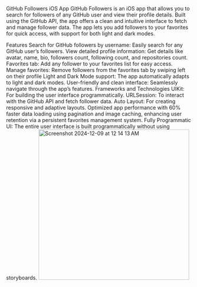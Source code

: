 GitHub Followers iOS App
GitHub Followers is an iOS app that allows you to search for followers of any GitHub user and view their profile details. Built using the GitHub API, the app offers a clean and intuitive interface to fetch and manage follower data. The app lets you add followers to your favorites for quick access, with support for both light and dark modes.

Features
Search for GitHub followers by username: Easily search for any GitHub user’s followers.
View detailed profile information: Get details like avatar, name, bio, followers count, following count, and repositories count.
Favorites tab: Add any follower to your favorites list for easy access.
Manage favorites: Remove followers from the favorites tab by swiping left on their profile
Light and Dark Mode support: The app automatically adapts to light and dark modes.
User-friendly and clean interface: Seamlessly navigate through the app’s features.
Frameworks and Technologies
UIKit: For building the user interface programmatically.
URLSession: To interact with the GitHub API and fetch follower data.
Auto Layout: For creating responsive and adaptive layouts.
Optimized app performance with 60% faster data loading using pagination and image caching, enhancing user
retention via a persistent favorites management system.
Fully Programmatic UI: The entire user interface is built programmatically without using storyboards.
<img width="408" alt="Screenshot 2024-12-09 at 12 14 13 AM" src="https://github.com/user-attachments/assets/64d31410-9d44-45db-9684-6207d26e201c">
